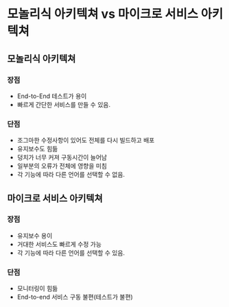 # 모놀리식 아키텍쳐 vs 마이크로 서비스 아키텍쳐

## 모놀리식 아키텍쳐
### 장점
- End-to-End 테스트가 용이
- 빠르게 간단한 서비스를 만들 수 있음.

### 단점
- 조그마한 수정사항이 있어도 전체를 다시 빌드하고 배포
- 유지보수도 힘듦
- 덩치가 너무 커져 구동시간이 늘어남
- 일부분의 오류가 전체에 영향을 미침
- 각 기능에 따라 다른 언어를 선택할 수 없음.

## 마이크로 서비스 아키텍쳐
### 장점
- 유지보수 용이
- 거대한 서비스도 빠르게 수정 가능
- 각 기능에 따라 다른 언어를 선택할 수 있음.
### 단점
- 모니터링이 힘듦
- End-to-end 서비스 구동 불편(테스트가 불편)
